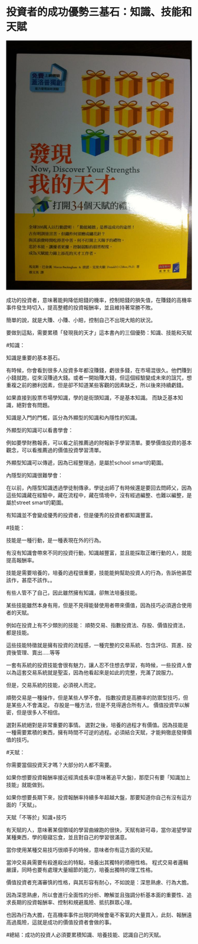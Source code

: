 # 投資者的成功優勢三基石：知識、技能和天賦

![](./images/600171_10151289230718556_1151585450_n.jpg)

成功的投資者，意味著能夠降低賠錢的機率，控制賠錢的損失值，在賺錢的高機率事件發生時切入，提高整體的投資報酬率，並且維持著常勝不敗。

簡單的說，就是大賺、小賺、小賠，控制自己不出現大賠的狀況。

要做到這點，需要累積「發現我的天才」這本書內的三個優勢：知識、技能和天賦

#知識：

知識是重要的基本基石。

有時候，你會看到很多人投資多年都沒賺錢，虧很多錢，在市場混很久。他們賺到小錢就跑，從來沒賺過大錢。或者一開始賺大錢，但這個經驗變成未來的詛咒，想重複之前的勝利因素，但是卻不知道某些客觀的因素缺乏，所以後來持續虧錢。


如果直接到股票市場學知識，學的是街頭知識，不是基本知識。
而缺乏基本知識，絕對會有問題。

知識是入門的門檻，區分為外顯型的知識和內隱性的知識。

外顯型的知識可以看書學會：

例如要學財務報表，可以看之前推薦過的財報新手學習清單。要學價值投資的基本觀念，可以看推薦過的價值投資學習清單。

外顯型知識可以傳遞，因為已經整理過，是屬於school smart的範圍。

內隱型的知識很難學會：

在以前，內隱型知識透過學徒制傳承，學徒出師了有時候還是要回去問師父，因為這些知識藏在經驗中，藏在流程中，藏在情境中，沒有經過編整、也難以編整，是屬於street smart的範圍。

有知識並不會變成優秀的投資者，但是優秀的投資者都知識豐富。



#技能：

技能是一種行動，是一種表現在外的行為。

有沒有知識會帶來不同的投資行動，知識越豐富，並且能採取正確行動的人，就能提高報酬率。

技能是需要培養的，培養的過程很重要，技能能夠幫助投資人的行為，告訴他甚麼該作，甚麼不該作。。

有些人管不了自己，因此雖然擁有知識，卻無法培養技能。

某些技能雖然本身有用，但是不見得能替使用者帶來價值，因為技巧必須適合使用者的天賦。

例如在投資上有不少類別的技能：
順勢交易、指數投資法、存股、價值投資法，都是技能。

這些技能特徵就是擁有投資的流程感，一種完整的交易系統、包含評估、買進、投資後管理、賣出…..等等

一套有系統的投資技能會很有魅力，讓人忍不住想去學習，有時候，一些投資人會以為這套交易系統就是聖盃，因為他看起來是如此的完整，充滿了說服力。

但是，交易系統的技能，必須視人而定。

順勢交易是一種操作，但是某些人學不會。
指數投資是高勝率的防禦型技巧，但是某些人不會滿足。
存股是一種方法，但是不見得適合所有人。
價值投資早以解密，但是很多人不相信。

選對系統絕對是非常重要的事情。
選對之後，培養的過程才有價值。因為技能是一種需要累積的東西，擁有時間不可逆的過程。必須結合天賦，才能夠徹底發揮價值的技巧。



#天賦：

你需要當個投資天才嗎？大部分的人都不需要。

如果你想要投資報酬率接近經濟成長率(意味著追平大盤)，那麼只有要「知識加上技能」就能做到。

如果你想要長期下來，投資報酬率持續多年超越大盤，那要知道你自己有沒有這方面的「天賦」。

天賦「不等於」知識+技巧

有天賦的人，意味著某個領域的學習曲線跑的很快，天賦有跡可尋，當你渴望學習某種東西，學的廢寢忘食，並且對自己的學習很滿意。

當你使用某種交易技巧很順手的時候，意味者你有這方面的天賦。

當沖交易員需要有殺進殺出的特點，培養出其獨特的積極性格。
程式交易者邏輯嚴謹，同時也要有處理大量細節的能力，培養出獨特的理工性格。

價值投資者充滿審慎的性格，與其形容有耐心，不如說是：深思熟慮、行為大膽。

因為深思熟慮，所以會進行全面性的分析、瞭解並且強調分析基本面的重要性、追求長期的投資報酬率、控制和規避風險、抵抗群眾心理。

也因為行為大膽，在高機率事件出現的時候會毫不客氣的大量買入，此刻、報酬遠高過風險，這就是成功的價值投資者會做的事。

#總結：成功的投資人必須要累積知識、培養技能、認識自己的天賦。
